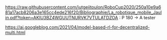 https://raw.githubusercontent.com/iutgeiitoulon/RoboCup2020/250a10e9a681a17acb8206a3e165cc4ede216f20/Bibliographie/La_robotique_mobile_Jaulin.pdf?token=AKIU3BZ4WGUUTNURVK7VTULATDZOA : P 180 -> A tester

https://ai.googleblog.com/2021/04/model-based-rl-for-decentralized-multi.html